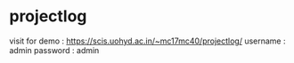 # projectlog

visit for demo : https://scis.uohyd.ac.in/~mc17mc40/projectlog/
username : admin
password : admin
